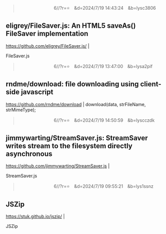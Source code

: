 
>　　　　　　　　6//?r=⭐　&d=2024/7/19 14:43:24　&b=lysc3806
## eligrey/FileSaver.js: An HTML5 saveAs() FileSaver implementation
https://github.com/eligrey/FileSaver.js/
|

FileSaver.js

>　　　　　　　　6//?r=⭐　&d=2024/7/19 13:47:00　&b=lysa2pif
## rndme/download: file downloading using client-side javascript
https://github.com/rndme/download
|
download(data, strFileName, strMimeType);

>　　　　　　　　6//?r=⭐　&d=2024/7/19 14:50:59　&b=lyscczdk
## jimmywarting/StreamSaver.js: StreamSaver writes stream to the filesystem directly asynchronous
https://github.com/jimmywarting/StreamSaver.js
|

StreamSaver.js

>　　　　　　　　6//?r=⭐　&d=2024/7/19 09:55:21　&b=lys1ssnz
## JSZip
https://stuk.github.io/jszip/
|

JSZip
